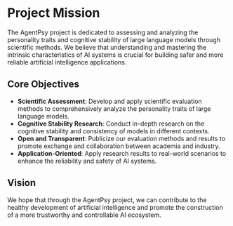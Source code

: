 # Project Mission

The AgentPsy project is dedicated to assessing and analyzing the personality traits and cognitive stability of large language models through scientific methods. We believe that understanding and mastering the intrinsic characteristics of AI systems is crucial for building safer and more reliable artificial intelligence applications.

## Core Objectives

- **Scientific Assessment**: Develop and apply scientific evaluation methods to comprehensively analyze the personality traits of large language models.
- **Cognitive Stability Research**: Conduct in-depth research on the cognitive stability and consistency of models in different contexts.
- **Open and Transparent**: Publicize our evaluation methods and results to promote exchange and collaboration between academia and industry.
- **Application-Oriented**: Apply research results to real-world scenarios to enhance the reliability and safety of AI systems.

## Vision

We hope that through the AgentPsy project, we can contribute to the healthy development of artificial intelligence and promote the construction of a more trustworthy and controllable AI ecosystem.